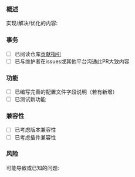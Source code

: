 ### 概述

实现/解决/优化的内容: 

### 事务

- [ ] 已阅读仓库[贡献指引](../CONTRIBUTING.md)
- [ ] 已与维护者在issues或其他平台沟通此PR大致内容

### 功能

- [ ] 已编写完善的配置文件字段说明（若有新增）
- [ ] 已测试新功能

### 兼容性

- [ ] 已考虑版本兼容性
- [ ] 已考虑插件兼容性

### 风险

可能导致或已知的问题: 
